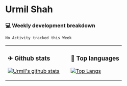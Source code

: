 # Urmil Shah

<table>
<tr>
<td valign="top" width="54%">

### ✈ Github stats

[![Urmil's github stats](https://github-readme-stats.vercel.app/api?username=urmilshah1&show_icons=true&line_height=21&show_icons=true&theme=tokyonight)](https://github.com/urmilshah1/github-readme-stats)

</td>

<td valign="top" width="46%">

### 📕 Top languages

[![Top Langs](https://github-readme-stats.vercel.app/api/top-langs/?username=urmilshah1&show_icons=true&layout=compact&theme=vue)](https://github.com/urmilshah1/github-readme-stats)

</td>
</tr>
  
### 💻 Weekly development breakdown
<!--START_SECTION:waka-->
```text
No Activity tracked this Week
```
<!--END_SECTION:waka-->

